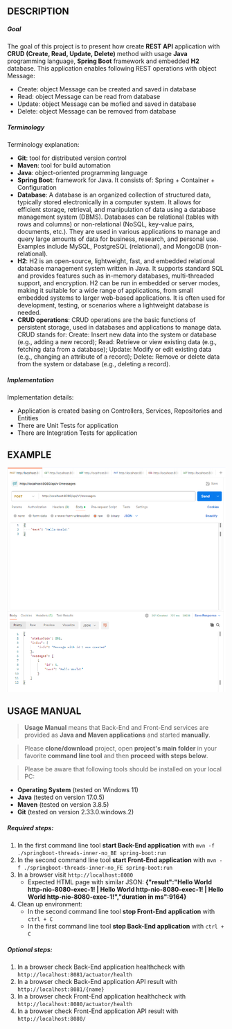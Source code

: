 DESCRIPTION
-----------

##### Goal
The goal of this project is to present how create **REST API** application with **CRUD (Create, Read, Update, Delete)** method with usage **Java** programming language, **Spring Boot** framework and embedded **H2** database. This application enables following REST operations with object Message:
* Create: object Message can be created and saved in database
* Read: object Message can be read from database
* Update: object Message can be mofied and saved in database
* Delete: object Message can be removed from database

##### Terminology
Terminology explanation:
* **Git**: tool for distributed version control
* **Maven**: tool for build automation
* **Java**: object-oriented programming language
* **Spring Boot**: framework for Java. It consists of: Spring + Container + Configuration
* **Database**: A database is an organized collection of structured data, typically stored electronically in a computer system. It allows for efficient storage, retrieval, and manipulation of data using a database management system (DBMS). Databases can be relational (tables with rows and columns) or non-relational (NoSQL, key-value pairs, documents, etc.). They are used in various applications to manage and query large amounts of data for business, research, and personal use. Examples include MySQL, PostgreSQL (relational), and MongoDB (non-relational).
* **H2**: H2 is an open-source, lightweight, fast, and embedded relational database management system written in Java. It supports standard SQL and provides features such as in-memory databases, multi-threaded support, and encryption. H2 can be run in embedded or server modes, making it suitable for a wide range of applications, from small embedded systems to larger web-based applications. It is often used for development, testing, or scenarios where a lightweight database is needed.
* **CRUD operations**: CRUD operations are the basic functions of persistent storage, used in databases and applications to manage data. CRUD stands for: Create: Insert new data into the system or database (e.g., adding a new record); Read: Retrieve or view existing data (e.g., fetching data from a database); Update: Modify or edit existing data (e.g., changing an attribute of a record); Delete: Remove or delete data from the system or database (e.g., deleting a record).

##### Implementation
Implementation details:
* Application is created basing on Controllers, Services, Repositories and Entities
* There are Unit Tests for application
* There are Integration Tests for application


EXAMPLE
-------

![My Image](readme-images/image-01.png)


USAGE MANUAL
------------

> **Usage Manual** means that Back-End and Front-End services are provided as **Java and Maven applications** and started **manually**.

> Please **clone/download** project, open **project's main folder** in your favorite **command line tool** and then **proceed with steps below**. 

> Please be aware that following tools should be installed on your local PC:  
* **Operating System** (tested on Windows 11)
* **Java** (tested on version 17.0.5)
* **Maven** (tested on version 3.8.5)
* **Git** (tested on version 2.33.0.windows.2)

##### Required steps:
1. In the first command line tool **start Back-End application** with `mvn -f ./springboot-threads-inner-no_BE spring-boot:run`
1. In the second command line tool **start Front-End application** with `mvn -f ./springboot-threads-inner-no_FE spring-boot:run`
1. In a browser visit `http://localhost:8080`
   * Expected HTML page with similar JSON: **{"result":"Hello World http-nio-8080-exec-1! | Hello World http-nio-8080-exec-1! | Hello World http-nio-8080-exec-1!","duration in ms":9164}**
1. Clean up environment:
     * In the second command line tool **stop Front-End application** with `ctrl + C`
     * In the first command line tool **stop Back-End application** with `ctrl + C`
     

##### Optional steps:
1. In a browser check Back-End application healthcheck with `http://localhost:8081/actuator/health`
1. In a browser check Back-End application API result with `http://localhost:8081/{name}`
1. In a browser check Front-End application healthcheck with `http://localhost:8080/actuator/health`
1. In a browser check Front-End application API result with `http://localhost:8080/`